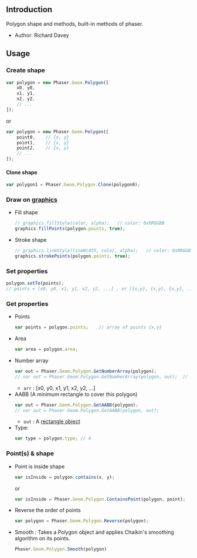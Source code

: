 ## Introduction

Polygon shape and methods, built-in methods of phaser.

- Author: Richard Davey

## Usage

### Create shape

```javascript
var polygon = new Phaser.Geom.Polygon([
    x0, y0,
    x1, y1,
    x2, y2,
    // ...
]);
```

or

```javascript
var polygon = new Phaser.Geom.Polygon([
    point0,    // {x, y}
    point1,    // {x, y}
    point2,    // {x, y}
    // ...
]);
```

#### Clone shape

```javascript
var polygon1 = Phaser.Geom.Polygon.Clone(polygon0);
```

### Draw on [graphics](graphics.md)

- Fill shape
    ```javascript
    // graphics.fillStyle(color, alpha);   // color: 0xRRGGBB
    graphics.fillPoints(polygon.points, true);
    ```
- Stroke shape
    ```javascript
    // graphics.lineStyle(lineWidth, color, alpha);   // color: 0xRRGGBB
    graphics.strokePoints(polygon.points, true);
    ```

### Set properties

```javascript
polygon.setTo(points);
// points = [x0, y0, x1, y1, x2, y2, ...] , or [{x,y}, {x,y}, {x,y}, ...]
```

### Get properties

- Points
    ```javascript
    var points = polygon.points;    // array of points {x,y}
    ```
- Area
    ```javascript
    var area = polygon.area;
    ```
- Number array
    ```javascript
    var out = Phaser.Geom.Polygon.GetNumberArray(polygon);
    // var out = Phaser.Geom.Polygon.GetNumberArray(polygon, out);  // modify out
    ```
    - `arr` : [x0, y0, x1, y1, x2, y2, ...]
- AABB (A minimum rectangle to cover this polygon)
    ```javascript
    var out = Phaser.Geom.Polygon.GetAABB(polygon);
    // var out = Phaser.Geom.Polygon.GetAABB(polygon, out);
    ```
    - `out` : A [rectangle object](geom-rectangle.md)
- Type:
    ```javascript
    var type = polygon.type; // 4
    ```

### Point(s) & shape

- Point is inside shape
    ```javascript
    var isInside = polygon.contains(x, y);
    ```
    or
    ```javascript
    var isInside = Phaser.Geom.Polygon.ContainsPoint(polygon, point);
    ```
- Reverse the order of points
    ```javascript
    var polygon = Phaser.Geom.Polygon.Reverse(polygon);
    ```
- Smooth : Takes a Polygon object and applies Chaikin's smoothing algorithm on its points.
    ```javascript
    Phaser.Geom.Polygon.Smooth(polygon)
    ```